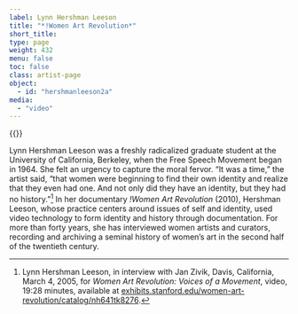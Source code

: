```yaml
---
label: Lynn Hershman Leeson
title: "*!Women Art Revolution*"
short_title:
type: page
weight: 432
menu: false
toc: false
class: artist-page
object:
  - id: "hershmanleeson2a"
media:
  - "video"
---
```

{{<q-figure id="hershmanleeson2a">}}

Lynn Hershman Leeson was a freshly radicalized graduate student at the University of California, Berkeley, when the Free Speech Movement began in 1964. She felt an urgency to capture the moral fervor. “It was a time,” the artist said, “that women were beginning to find their own identity and realize that they even had one. And not only did they have an identity, but they had no history.”[^1] In her documentary *!Women Art Revolution* (2010), Hershman Leeson, whose practice centers around issues of self and identity, used video technology to form identity and history through documentation. For more than forty years, she has interviewed women artists and curators, recording and archiving a seminal history of women’s art in the second half of the twentieth century.

[^1]: Lynn Hershman Leeson, in interview with Jan Zivik, Davis, California, March 4, 2005, for *Women Art Revolution: Voices of a Movement*, video, 19:28 minutes, available at [exhibits.stanford.edu/women-art-revolution/catalog/nh641tk8276](https://exhibits.stanford.edu/women-art-revolution/catalog/nh641tk8276).
